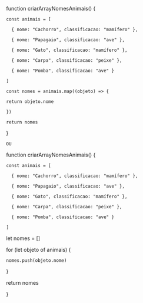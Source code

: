 function criarArrayNomesAnimais() {

    const animais = [

      { nome: "Cachorro", classificacao: "mamífero" },

      { nome: "Papagaio", classificacao: "ave" },

      { nome: "Gato", classificacao: "mamífero" },

      { nome: "Carpa", classificacao: "peixe" },

      { nome: "Pomba", classificacao: "ave" }

    ]
  
    const nomes = animais.map((objeto) => {

    return objeto.nome

    })
  
    return nomes

}
  
``OU``

function criarArrayNomesAnimais() {

    const animais = [

      { nome: "Cachorro", classificacao: "mamífero" },

      { nome: "Papagaio", classificacao: "ave" },

      { nome: "Gato", classificacao: "mamífero" },

      { nome: "Carpa", classificacao: "peixe" },

      { nome: "Pomba", classificacao: "ave" }

    ]
  

  let nomes = []
  
  for (let objeto of animais) {

    nomes.push(objeto.nome)

  }

  
  return nomes
  
}


